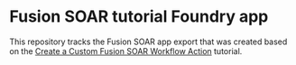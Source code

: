 # Fusion SOAR tutorial Foundry app

This repository tracks the Fusion SOAR app export that was created based on the [Create a Custom Fusion SOAR Workflow Action](https://falcon.crowdstrike.com/documentation/page/yfa47a8d/create-a-custom-fusion-soar-workflow-action) tutorial.
